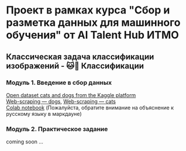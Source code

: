 # Проект в рамках курса "Сбор и разметка данных для машинного обучения" от AI Talent Hub ИТМО
## Классическая задача классификации изображений - 🐱🐶 Классификации
### Модуль 1. Введение в сбор данных  
[Open dataset cats and dogs from the Kaggle platform](https://www.kaggle.com/datasets/tongpython/cat-and-dog/data)
<br>
[Web-scraping — dogs](https://pixnio.com/ru/%25D1%2584%25D0%25BE%25D1%2582%25D0%25BE/%D0%B6%D0%B8%D0%B2%D0%BE%D1%82%D0%BD%D1%8B%D1%85/%D1%81%D0%BE%D0%B1%D0%B0%D0%BA%D0%B8), [Web-scraping — cats](https://pixnio.com/ru/%25D1%2582%25D0%25B5%25D0%25B3/%D0%BA%D0%BE%D1%88%D0%BA%D0%B0)
<br>
[Colab notebook](https://colab.research.google.com/drive/1QefrCfW0jj-GqKXbrjAlOsS6Pw4Xmdvp?usp=sharing) (Пожалуйста, обратите внимание на объяснение к русскому языку в маркдауне)

### Модуль 2. Практическое задание
coming soon ...
